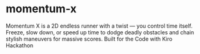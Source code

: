 # momentum-x
Momentum X is a 2D endless runner with a twist — you control time itself. Freeze, slow down, or speed up time to dodge deadly obstacles and chain stylish maneuvers for massive scores. Built for the Code with Kiro Hackathon
